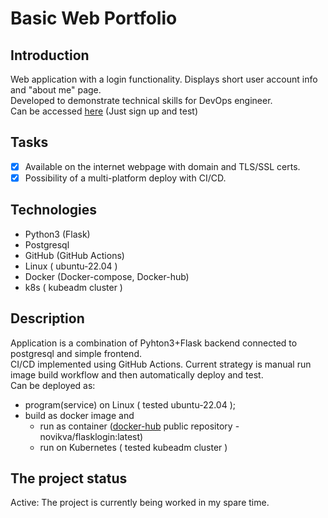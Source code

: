 # Basic Web Portfolio

## Introduction
Web application with a login functionality. Displays short user account info and "about me" page.  
Developed to demonstrate technical skills for DevOps engineer.  
Can be accessed [here](https://vn.dev-space.co) (Just sign up and test)  

## Tasks
 - [x] Available on the internet webpage with domain and TLS/SSL certs.
 - [x] Possibility of a multi-platform deploy with CI/CD. 

## Technologies
 - Python3 (Flask)
 - Postgresql 
 - GitHub (GitHub Actions)
 - Linux ( ubuntu-22.04 )
 - Docker (Docker-compose, Docker-hub)
 - k8s ( kubeadm cluster )

## Description
Application is a combination of Pyhton3+Flask backend connected to postgresql and simple frontend.  
CI/CD  implemented using GitHub Actions. Current strategy is manual run image build workflow and then automatically deploy and test.  
Can be deployed as:
 - program(service) on Linux ( tested ubuntu-22.04 );
 - build as docker image and
   - run as container ([docker-hub](https://hub.docker.com) public repository - novikva/flasklogin:latest)
   - run on Kubernetes ( tested kubeadm cluster )

## The project status
Active: The project is currently being worked in my spare time.
